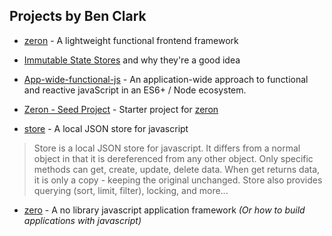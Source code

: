 ## Projects by Ben Clark

* [zeron](https://www.npmjs.com/package/zeron) - A lightweight functional frontend framework

* [Immutable State Stores](https://github.com/attack-monkey/immutable_state_stores) and why they're a good idea

* [App-wide-functional-js](https://github.com/attack-monkey/app-wide-functional-js) - An application-wide approach to functional and reactive javaScript in an ES6+ / Node ecosystem.

* [Zeron - Seed Project](https://github.com/attack-monkey/zeron-seed) - Starter project for [zeron](https://www.npmjs.com/package/zeron)

* [store](https://attack-monkey.github.io/store) - A local JSON store for javascript

> Store is a local JSON store for javascript. It differs from a normal object in that it is dereferenced from any other object. Only specific methods can get, create, update, delete data. When get returns data, it is only a copy - keeping the original unchanged. Store also provides querying (sort, limit, filter), locking, and more...

* [zero](https://zero-b1894.firebaseapp.com/) - A no library javascript application framework *(Or how to build applications with javascript)*

